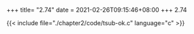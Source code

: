 +++
title= "2.74"
date = 2021-02-26T09:15:46+08:00
+++
2.74

{{< include file="./chapter2/code/tsub-ok.c" language="c" >}}

